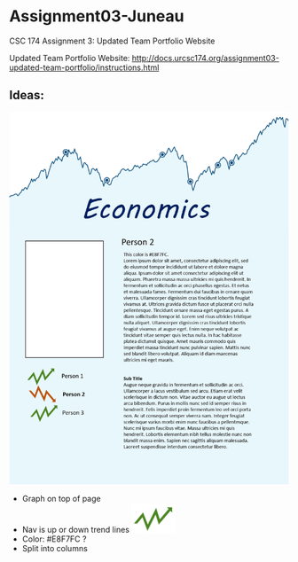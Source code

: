 # Assignment03-Juneau
CSC 174 Assignment 3: Updated Team Portfolio Website

Updated Team Portfolio Website:
http://docs.urcsc174.org/assignment03-updated-team-portfolio/instructions.html


## Ideas:
![page layout](https://github.com/RandomWright/Assignment03-Juneau/blob/master/ideas/idea1.png)

* Graph on top of page
* Nav is up or down trend lines
![arrow](https://github.com/RandomWright/Assignment03-Juneau/blob/master/ideas/arrowUp.png)
* Color: #E8F7FC ?
* Split into columns
